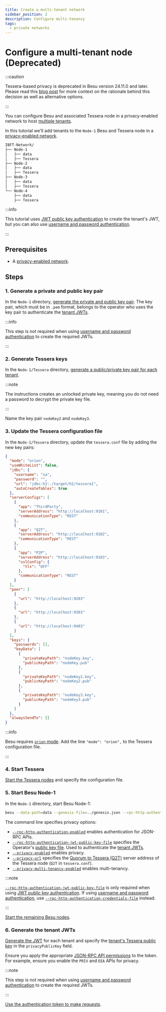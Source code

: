 ```yaml
---
title: Create a multi-tenant network
sidebar_position: 2
description: Configure multi-tenancy
tags:
  - private networks
---
```


# Configure a multi-tenant node (Deprecated)

:::caution

Tessera-based privacy is deprecated in Besu version 24.11.0 and later. Please read this [blog post](https://www.lfdecentralizedtrust.org/blog/sunsetting-tessera-and-simplifying-hyperledger-besu) for more context on the rationale behind this decision as well as alternative options.

:::

You can configure Besu and associated Tessera node in a privacy-enabled network to host [multiple tenants](../../concepts/privacy/multi-tenancy.md).

In this tutorial we'll add tenants to the `Node-1` Besu and Tessera node in a [privacy-enabled network](index.md).

```bash
IBFT-Network/
├── Node-1
│   ├── data
│   ├── Tessera
├── Node-2
│   ├── data
│   ├── Tessera
├── Node-3
│   ├── data
│   ├── Tessera
└── Node-4
    ├── data
    ├── Tessera
```

:::info

This tutorial uses [JWT public key authentication] to create the tenant's JWT, but you can also use [username and password authentication].

:::

## Prerequisites

- A [privacy-enabled network](index.md).

## Steps

### 1. Generate a private and public key pair

In the `Node-1` directory, [generate the private and public key pair]. The key pair, which must be in `.pem` format, belongs to the operator who uses the key pair to authenticate the [tenant JWTs](#6-generate-the-tenant-jwts).

:::info

This step is not required when using [username and password authentication] to create the required JWTs.

:::

### 2. Generate Tessera keys

In the `Node-1/Tessera` directory, [generate a public/private key pair for each tenant](index.md#2-generate-tessera-keys).

:::note

The instructions creates an unlocked private key, meaning you do not need a password to decrypt the private key file.

:::

Name the key pair `nodeKey2` and `nodeKey3`.

### 3. Update the Tessera configuration file

In the `Node-1/Tessera` directory, update the `tessera.conf` file by adding the new key pairs:

```json
{
  "mode": "orion",
  "useWhiteList": false,
  "jdbc": {
    "username": "sa",
    "password": "",
    "url": "jdbc:h2:./target/h2/tessera1",
    "autoCreateTables": true
  },
  "serverConfigs": [
    {
      "app": "ThirdParty",
      "serverAddress": "http://localhost:9101",
      "communicationType": "REST"
    },
    {
      "app": "Q2T",
      "serverAddress": "http://localhost:9102",
      "communicationType": "REST"
    },
    {
      "app": "P2P",
      "serverAddress": "http://localhost:9103",
      "sslConfig": {
        "tls": "OFF"
      },
      "communicationType": "REST"
    }
  ],
  "peer": [
    {
      "url": "http://localhost:9203"
    },
    {
      "url": "http://localhost:9303"
    },
    {
      "url": "http://localhost:9403"
    }
  ],
  "keys": {
    "passwords": [],
    "keyData": [
      {
        "privateKeyPath": "nodeKey.key",
        "publicKeyPath": "nodeKey.pub"
      },
      {
        "privateKeyPath": "nodeKey2.key",
        "publicKeyPath": "nodeKey2.pub"
      },
      {
        "privateKeyPath": "nodeKey3.key",
        "publicKeyPath": "nodeKey3.pub"
      }
    ]
  },
  "alwaysSendTo": []
}
```

:::info

Besu requires [`orion` mode](https://docs.tessera.consensys.net/HowTo/Configure/Orion-Mode). Add the line `"mode": "orion",` to the Tessera configuration file.

:::

### 4. Start Tessera

[Start the Tessera nodes](index.md#4-start-the-tessera-nodes) and specify the configuration file.

### 5. Start Besu Node-1

In the `Node-1` directory, start Besu Node-1:

```bash
besu --data-path=data --genesis-file=../genesis.json --rpc-http-authentication-enabled --rpc-http-authentication-jwt-public-key-file=publicKey.pem --rpc-http-enabled --rpc-http-api=ETH,NET,IBFT,EEA,PRIV --host-allowlist="*" --rpc-http-cors-origins="all" --privacy-enabled --privacy-url=http://127.0.0.1:9102 --privacy-multi-tenancy-enabled --profile=ENTERPRISE
```

The command line specifies privacy options:

- [`--rpc-http-authentication-enabled`](../../../public-networks/reference/cli/options.md#rpc-http-authentication-enabled) enables authentication for JSON-RPC APIs.
- [`--rpc-http-authentication-jwt-public-key-file`](../../../public-networks/reference/cli/options.md#rpc-http-authentication-jwt-public-key-file) specifies the Operator's [public key file](#1-generate-a-private-and-public-key-pair). Used to authenticate the [tenant JWTs](#6-generate-the-tenant-jwts).
- [`--privacy-enabled`](../../reference/cli/options.md#privacy-enabled) enables privacy.
- [`--privacy-url`](../../reference/cli/options.md#privacy-url) specifies the [Quorum to Tessera (Q2T)] server address of the Tessera node (`Q2T` in `tessera.conf`).
- [`--privacy-multi-tenancy-enabled`](../../reference/cli/options.md#privacy-multi-tenancy-enabled) enables multi-tenancy.

:::note

[`--rpc-http-authentication-jwt-public-key-file`](../../../public-networks/reference/cli/options.md#rpc-http-authentication-jwt-public-key-file) is only required when using [JWT public key authentication]. If using [username and password authentication], use [`--rpc-http-authentication-credentials-file`](../../../public-networks/reference/cli/options.md#rpc-http-authentication-credentials-file) instead.

:::

[Start the remaining Besu nodes](index.md#6-start-besu-node-2).

### 6. Generate the tenant JWTs

[Generate the JWT](../../../public-networks/how-to/use-besu-api/authenticate.md#2-create-the-jwt) for each tenant and specify the [tenant's Tessera public key](#2-generate-tessera-keys) in the `privacyPublicKey` field.

Ensure you apply the appropriate [JSON-RPC API permissions](../../../public-networks/how-to/use-besu-api/authenticate.md#json-rpc-permissions) to the token. For example, ensure you enable the `PRIV` and `EEA` APIs for privacy.

:::note

This step is not required when using [username and password authentication] to create the required JWTs.

:::

[Use the authentication token to make requests].

<!-- Links -->

[JWT public key authentication]: ../../../public-networks/how-to/use-besu-api/authenticate.md#jwt-public-key-authentication
[username and password authentication]: ../../../public-networks/how-to/use-besu-api/authenticate.md#username-and-password-authentication
[generate the private and public key pair]: ../../../public-networks/how-to/use-besu-api/authenticate.md#1-generate-a-private-and-public-key-pair
[Use the authentication token to make requests]: ../../../public-networks/how-to/use-besu-api/authenticate.md#using-an-authentication-token-to-make-requests
[Quorum to Tessera (Q2T)]: https://docs.tessera.consensys.net/Reference/TesseraAPI
